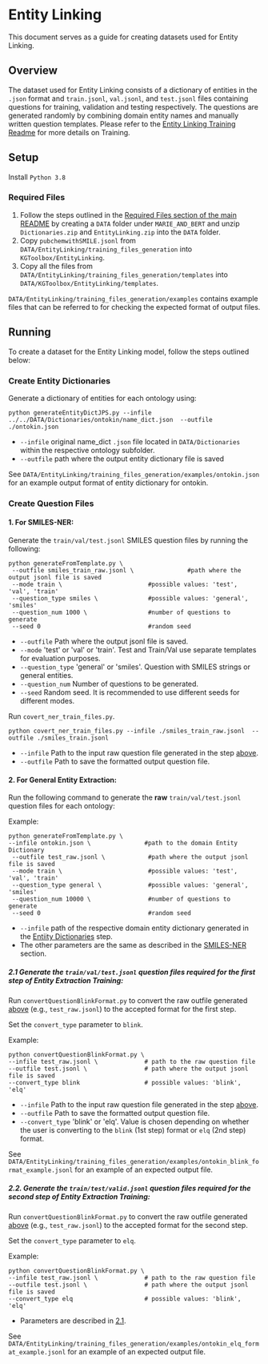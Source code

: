# Entity Linking 
This document serves as a guide for creating datasets used for Entity Linking.

## Overview
The dataset used for Entity Linking consists of a dictionary of entities in the `.json` format and `train.jsonl`, `val.jsonl`, and 
`test.jsonl` files containing questions for training, validation and testing respectively. The questions are generated randomly by combining domain entity names and manually written question templates. Please refer to the 
[Entity Linking Training Readme](../../Training/EntityLinking/readme.md) for more details on Training.

## Setup
Install `Python 3.8`

### Required Files
1. Follow the steps outlined in the [Required Files section of the main README](../../readme.md#required-files) by creating a `DATA` folder under `MARIE_AND_BERT` and unzip `Dictionaries.zip` and `EntityLinking.zip` into the `DATA` folder.
2. Copy `pubchemwithSMILE.jsonl` from `DATA/EntityLinking/training_files_generation` into `KGToolbox/EntityLinking`.
3. Copy all the files from `DATA/EntityLinking/training_files_generation/templates` into `DATA/KGToolbox/EntityLinking/templates`.

`DATA/EntityLinking/training_files_generation/examples` contains example files that can be referred to for checking the expected 
format of output files.

## Running
To create a dataset for the Entity Linking model, follow the steps outlined below:

### Create Entity Dictionaries

Generate a dictionary of entities for each ontology using:
```
python generateEntityDictJPS.py --infile ../../DATA/Dictionaries/ontokin/name_dict.json  --outfile ./ontokin.json
```
* `--infile`  original name_dict `.json` file located in `DATA/Dictionaries` within the respective ontology subfolder.
* `--outfile` path where the output entity dictionary file is saved

See `DATA/EntityLinking/training_files_generation/examples/ontokin.json` for an example output format of entity dictionary for ontokin.

### Create Question Files
#### 1. For SMILES-NER:

Generate the `train/val/test.jsonl` SMILES question files by running the following:
```
python generateFromTemplate.py \
 --outfile smiles_train_raw.jsonl \               #path where the output jsonl file is saved
 --mode train \                        #possible values: 'test', 'val', 'train'
 --question_type smiles \              #possible values: 'general', 'smiles'
 --question_num 1000 \                 #number of questions to generate
 --seed 0                              #random seed
```
* `--outfile` Path where the output jsonl file is saved.
* `--mode` 'test' or 'val' or 'train'. Test and Train/Val use separate templates for evaluation purposes.
* `--question_type` 'general' or 'smiles'. Question with SMILES strings or general entities.
* `--question_num` Number of questions to be generated. 
* `--seed` Random seed. It is recommended to use different seeds for different modes.

Run `covert_ner_train_files.py`.
```
python covert_ner_train_files.py --infile ./smiles_train_raw.jsonl  --outfile ./smiles_train.jsonl
```
* `--infile` Path to the input raw question file generated in the step [above](#2-for-general-entity-extraction).
* `--outfile` Path to save the formatted output question file.

#### 2. For General Entity Extraction: 

Run the following command to generate the <b>raw</b> `train/val/test.jsonl` question files for each ontology:

Example:
```
python generateFromTemplate.py \
--infile ontokin.json \               #path to the domain Entity Dictionary
 --outfile test_raw.jsonl \            #path where the output jsonl file is saved
 --mode train \                        #possible values: 'test', 'val', 'train'
 --question_type general \             #possible values: 'general', 'smiles'
 --question_num 10000 \                #number of questions to generate
 --seed 0                              #random seed
```
* `--infile` path of the respective domain entity dictionary generated in the [Entiity Dictionaries](#entity-dictionary) step.
* The other parameters are the same as described in the [SMILES-NER](#1.-for-smiles-ner:) section.

##### 2.1 Generate the `train/val/test.jsonl` question files required for the first step of Entity Extraction Training:

Run `convertQuestionBlinkFormat.py` to convert the raw outfile generated [above](#2-for-general-entity-extraction) (e.g., `test_raw.jsonl`) to the accepted format for the first step. 

Set the `convert_type` parameter to `blink`.

Example:
```
python convertQuestionBlinkFormat.py \
--infile test_raw.jsonl \             # path to the raw question file
--outfile test.jsonl \                # path where the output jsonl file is saved
--convert_type blink                  # possible values: 'blink', 'elq'
```
* `--infile` Path to the input raw question file generated in the step [above](#2-for-general-entity-extraction).
* `--outfile` Path to save the formatted output question file.
* `--convert_type` 'blink' or 'elq'. Value is chosen depending on whether the user is converting to the `blink` (1st step) format or `elq` (2nd step) format. 

See `DATA/EntityLinking/training_files_generation/examples/ontokin_blink_format_example.jsonl` for an example of an expected output file.


##### 2.2. Generate the `train/test/valid.jsonl` question files required for the second step of Entity Extraction Training:   

Run `convertQuestionBlinkFormat.py` to convert the raw outfile generated [above](#2-for-general-entity-extraction) (e.g., `test_raw.jsonl`) to the accepted format for the second step.

Set the `convert_type` parameter to `elq`.

Example:
```
python convertQuestionBlinkFormat.py \
--infile test_raw.jsonl \             # path to the raw question file
--outfile test.jsonl \                # path where the output jsonl file is saved
--convert_type elq                    # possible values: 'blink', 'elq'
```
* Parameters are described in [2.1](#2.1.Generate-the-train/val/test.jsonl-question-files-required-for-the-first-step-of-Entity-Extraction-Training).

See `DATA/EntityLinking/training_files_generation/examples/ontokin_elq_format_example.jsonl` for an example of an expected output file.